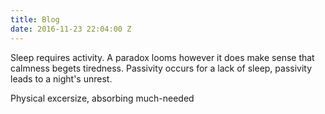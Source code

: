 ```yaml
---
title: Blog
date: 2016-11-23 22:04:00 Z
---
```


Sleep requires activity. A paradox looms however it does make sense that calmness begets tiredness. Passivity occurs for a lack of sleep, passivity leads to a night's unrest.

Physical excersize, absorbing much-needed